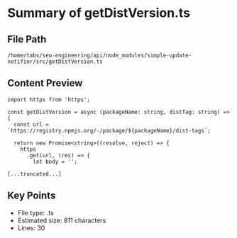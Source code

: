 # Summary of getDistVersion.ts
  
## File Path
`/home/tabs/seo-engineering/api/node_modules/simple-update-notifier/src/getDistVersion.ts`

## Content Preview
```
import https from 'https';

const getDistVersion = async (packageName: string, distTag: string) => {
  const url = `https://registry.npmjs.org/-/package/${packageName}/dist-tags`;

  return new Promise<string>((resolve, reject) => {
    https
      .get(url, (res) => {
        let body = '';

[...truncated...]
```

## Key Points
- File type: .ts
- Estimated size: 811 characters
- Lines: 30
